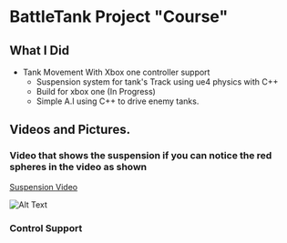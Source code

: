 # BattleTank Project  "Course"

## What I Did 
  * Tank Movement With Xbox one controller support 
	* Suspension system for tank's Track using ue4 physics with C++
	* Build for xbox one (In Progress)
	* Simple A.I using C++ to drive enemy tanks.
  
## Videos and Pictures.

### Video that shows the suspension if you can notice the red spheres in the video as shown
[Suspension Video](https://youtu.be/-Lkt91LC2NI)

![Alt Text](https://imgur.com/a/5MaQZoZ)

### Control Support


